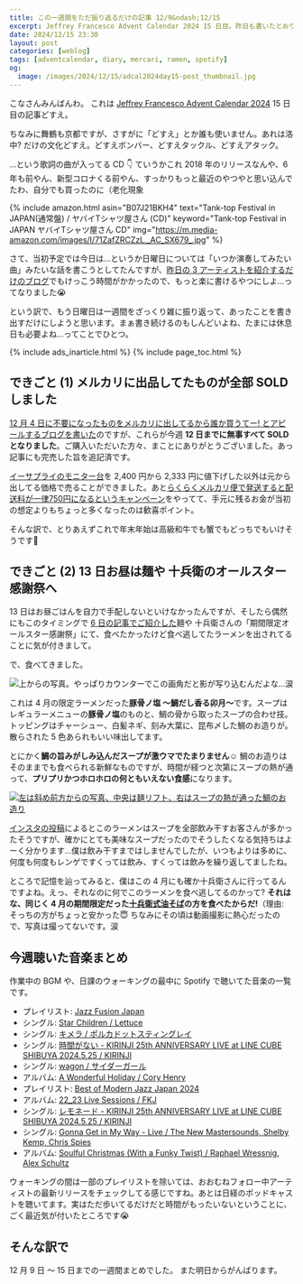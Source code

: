 ```yaml
---
title: この一週間をただ振り返るだけの記事 12/9&ndash;12/15
excerpt: Jeffrey Francesco Advent Calendar 2024 15 日目。昨日も書いたとおり土日祝日は何を書いても読まれないので、日曜はもう一週間を振り返るだけで終わろうと思います。とはいえ今週は割と色々なできごとがあったように思いますね。
date: 2024/12/15 23:30
layout: post
categories: [weblog]
tags: [adventcalendar, diary, mercari, ramen, spotify]
og:
  image: /images/2024/12/15/adcal2024day15-post_thumbnail.jpg
---
```


こなさんみんばんわ。
これは [Jeffrey Francesco Advent Calendar 2024][adcal] 15 日目の記事どすえ。

ちなみに舞鶴も京都ですが、さすがに「どすえ」とか誰も使いません。あれは洛中? だけの文化どすえ。どすえボンバー、どすえタックル、どすえアタック。

…という歌詞の曲が入ってる CD 👇 ていうかこれ 2018 年のリリースなんや、6 年も前やん、新型コロナくる前やん、すっかりもっと最近のやつやと思い込んでたわ、自分でも買ったのに（老化現象

{% include amazon.html asin="B07J21BKH4" text="Tank-top Festival in JAPAN(通常盤) / ヤバイTシャツ屋さん (CD)" keyword="Tank-top Festival in JAPAN ヤバイTシャツ屋さん CD" img="https://m.media-amazon.com/images/I/71ZafZRCZzL._AC_SX679_.jpg" %}

[adcal]: https://adventar.org/calendars/10886

さて、当初予定では今日は…というか日曜日については「いつか演奏してみたい曲」みたいな話を書こうとしてたんですが、[昨日の 3 アーティストを紹介するだけのブログ][1214]でもけっこう時間がかかったので、もっと楽に書けるやつにしよ…ってなりました😭

[1214]: /weblog/2024121401/

という訳で、もう日曜日は一週間をざっくり雑に振り返って、あったことを書き出すだけにしようと思います。まぁ書き続けるのもしんどいよね、たまには休息日も必要よね…ってことでひとつ。

{% include ads_inarticle.html %}
{% include page_toc.html %}


## できごと (1) メルカリに出品してたものが全部 SOLD しました

[12 月 4 日に不要になったものをメルカリに出してるから誰か買うてー! とアピールするブログを書いた][1204]のですが、これらが今週 **12 日までに無事すべて SOLD となりました**。ご購入いただいた方々、まことにありがとうございました。あっ記事にも完売した旨を追記済です。

[1204]: /weblog/2024120401/

[イーサプライのモニター台][esupply]を 2,400 円から 2,333 円に値下げした以外は元から出してる価格で売ることができました。あと[らくらくメルカリ便で発送すると配送料が一律750円になるというキャンペーン][campaign]をやってて、手元に残るお金が当初の想定よりもちょっと多くなったのは歓喜ポイント。

[esupply]: https://jp.mercari.com/item/m83461610755
[campaign]: https://campaign.jp.mercari.com/pages/202412rakuraku_shipping750/index.html

そんな訳で、とりあえずこれで年末年始は高級和牛でも蟹でもどっちでもいけそうです🤣


## できごと (2) 13 日お昼は麺や 十兵衛のオールスター感謝祭へ

13 日はお昼ごはんを自力で手配しないといけなかったんですが、そしたら偶然にもこのタイミングで [6 日の記事でご紹介した][1206]麺や 十兵衛さんの「期間限定オールスター感謝祭」にて、食べたかったけど食べ逃してたラーメンを出されてることに気が付きまして。

[1206]: /weblog/2024120601/

で、食べてきました。

![上からの写真。やっぱりカウンターでこの画角だと影が写り込むんだよな…涙](/images/2024/12/15/jubee-tai-1.jpg)

これは 4 月の限定ラーメンだった<b>豚骨ノ塩 〜鯛だし香る卯月〜</b>です。スープはレギュラーメニューの<b>豚骨ノ塩</b>のものと、鯛の骨から取ったスープの合わせ技。トッピングはチャーシュー、白髪ネギ、刻み大葉に、昆布〆した鯛のお造りが。散らされた 5 色あられもいい味出してます。

とにかく**鯛の旨みがしみ込んだスープが激ウマでたまりません**☺️ 鯛のお造りはそのままでも食べられる新鮮なものですが、時間が経つと次第にスープの熱が通って、**プリプリかつホロホロの何ともいえない食感**になります。

[![左は斜め前方からの写真、中央は麺リフト、右はスープの熱が通った鯛のお造り][p2thumb]][p2full]

[p2thumb]: /images/2024/12/15/jubee-tai-2-thumb.jpg
[p2full]: /images/2024/12/15/jubee-tai-2-full.jpg

[インスタの投稿][insta]によるとこのラーメンはスープを全部飲み干すお客さんが多かったそうですが、確かにとても美味なスープだったのでそうしたくなる気持ちはよーく分かります…僕は飲み干すまではしませんでしたが、いつもよりは多めに、何度も何度もレンゲですくっては飲み、すくっては飲みを繰り返してましたね。

[insta]: https://www.instagram.com/p/DDlHsJjTNSb/

ところで記憶を辿ってみると、僕はこの 4 月にも確か十兵衛さんに行ってるんですよね。えっ、それなのに何でこのラーメンを食べ逃してるのかって? **それはな、同じく 4 月の期間限定だった[十兵衛式油そば][abura]の方を食べたからだ!**（理由: そっちの方がちょっと安かった😇
ちなみにその頃は動画撮影に熱心だったので、写真は撮ってないです。涙

[abura]: https://www.instagram.com/p/C5PQW-OS-HY/


## 今週聴いた音楽まとめ

作業中の BGM や、日課のウォーキングの最中に Spotify で聴いてた音楽の一覧です。

- プレイリスト: [Jazz Fusion Japan](https://open.spotify.com/playlist/37i9dQZF1DWXHgXkgBOlTI?si=V07OBoc2SF6g6jx3uJYWBg&pi=a-jirHGhwyRC2f)
- シングル: [Star Children / Lettuce](https://open.spotify.com/track/3rKWmPEbCNfrQBTmluOVGw?si=G9ZWmIZcSm2cFwOsg60tJg)
- シングル: [キメラ / ポルカドットスティングレイ](https://open.spotify.com/track/0EoXfIYlcpvmHjG1faJYIA?si=st3gqe6vS3qxr1GniUhZ_Q)
- シングル: [時間がない - KIRINJI 25th ANNIVERSARY LIVE at LINE CUBE SHIBUYA 2024.5.25 / KIRINJI](https://open.spotify.com/track/5vESrzDHcHhaUE40XXlKH7?si=2YlTlvq-Ty-D_3UvqfTReg)
- シングル: [wagon / サイダーガール](https://open.spotify.com/track/5roUCXqvMpilr43JipuuFf?si=jmbUqdDMSd20jxZGEIOI0w)
- アルバム: [A Wonderful Holiday / Cory Henry](https://open.spotify.com/album/3X8ZzIzI0IdRQWmGv7h6uG?si=dEv4JBmwR_W8AnejstCV-w)
- プレイリスト: [Best of Modern Jazz Japan 2024](https://open.spotify.com/playlist/37i9dQZF1DWYlkaIXzVDZT?si=beY9k6LgTxCQU51UJ6oFsA&pi=a-pIr6EzB-QqKT)
- アルバム: [22_23 Live Sessions / FKJ](https://open.spotify.com/album/1b3NsihzoLqeLHce2lhnAt?si=zJaqx0_iRf27hyA3oiqOmg)
- シングル: [レモネード - KIRINJI 25th ANNIVERSARY LIVE at LINE CUBE SHIBUYA 2024.5.25 / KIRINJI](https://open.spotify.com/track/1FcBU9vugzOP1fG9cQ8CGB?si=618F4_aaQm2ZlYflLZNKyQ)
- シングル: [Gonna Get in My Way - Live / The New Mastersounds, Shelby Kemp, Chris Spies](https://open.spotify.com/track/1mPUZ3AQqPJ4YnmqR1Q80j?si=GFvefTTKT_6ksT3GiwxICg)
- アルバム: [Soulful Christmas (With a Funky Twist) / Raphael Wressnig, Alex Schultz](https://open.spotify.com/album/33O5NeJlumG1MauxlQT78m?si=jS3BCHxpQfCDc2mM3QQYCg)

ウォーキングの間は一部のプレイリストを除いては、おおむねフォロー中アーティストの最新リリースをチェックしてる感じですね。あとは日経のポッドキャストを聴いてます。実はただ歩いてるだけだと時間がもったいないということに、ごく最近気が付いたところです😭


## そんな訳で

12 月 9 日 〜 15 日までの一週間まとめでした。
また明日からがんばります。
